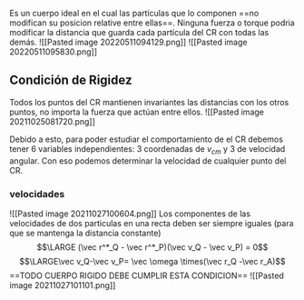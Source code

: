Es un cuerpo ideal en el cual las partículas que lo componen ==no modifican su posicion relative entre ellas==. Ninguna fuerza o torque podria modificar la distancia que guarda cada partícula del CR con todas las demás.
![[Pasted image 20220511094129.png]]
![[Pasted image 20220511095830.png]]

## Condición de Rigidez
Todos los puntos del CR mantienen invariantes las distancias con los otros puntos, no importa la fuerza que actúan entre ellos. ![[Pasted image 20211025081720.png]]

Debido a esto, para poder estudiar el comportamiento de el CR debemos tener 6 variables independientes: 3 coordenadas de $v_{cm}$ y 3 de velocidad angular. Con eso podemos determinar la velocidad de cualquier punto del CR.

### velocidades
![[Pasted image 20211027100604.png]]
Los componentes de las velocidades de dos particulas en una recta deben ser siempre iguales (para que se mantenga la distancia constante)
	$$\LARGE (\vec r^*_Q - \vec r^*_P)(\vec v_Q - \vec v_P) = 0$$
$$\LARGE\vec v_Q-\vec v_P= \vec \omega \times(\vec r_Q -\vec r_A)$$
==TODO CUERPO RIGIDO DEBE CUMPLIR ESTA CONDICION==
![[Pasted image 20211027101101.png]]
